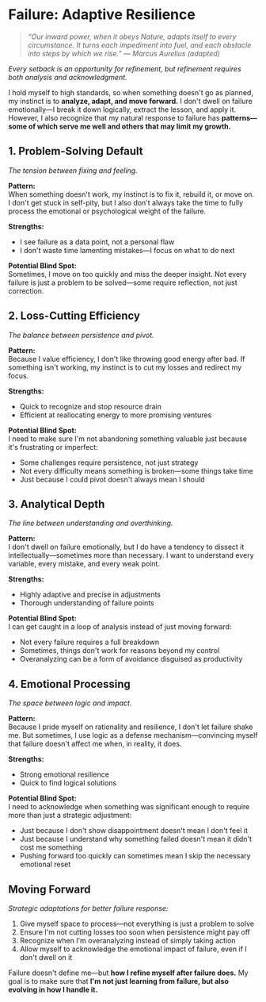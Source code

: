 # Failure: Adaptive Resilience

> *“Our inward power, when it obeys Nature, adapts itself to every circumstance. It turns each impediment into fuel, and each obstacle into steps by which we rise.” — Marcus Aurelius (adapted)*

*Every setback is an opportunity for refinement, but refinement requires both analysis and acknowledgment.*

I hold myself to high standards, so when something doesn't go as planned, my instinct is to **analyze, adapt, and move forward.** I don't dwell on failure emotionally—I break it down logically, extract the lesson, and apply it. However, I also recognize that my natural response to failure has **patterns—some of which serve me well and others that may limit my growth.**

## 1. Problem-Solving Default

*The tension between fixing and feeling.*

**Pattern:**  
When something doesn't work, my instinct is to fix it, rebuild it, or move on. I don't get stuck in self-pity, but I also don't always take the time to fully process the emotional or psychological weight of the failure.

**Strengths:**
- I see failure as a data point, not a personal flaw
- I don't waste time lamenting mistakes—I focus on what to do next

**Potential Blind Spot:**  
Sometimes, I move on too quickly and miss the deeper insight. Not every failure is just a problem to be solved—some require reflection, not just correction.

## 2. Loss-Cutting Efficiency

*The balance between persistence and pivot.*

**Pattern:**  
Because I value efficiency, I don't like throwing good energy after bad. If something isn't working, my instinct is to cut my losses and redirect my focus.

**Strengths:**
- Quick to recognize and stop resource drain
- Efficient at reallocating energy to more promising ventures

**Potential Blind Spot:**  
I need to make sure I'm not abandoning something valuable just because it's frustrating or imperfect:
- Some challenges require persistence, not just strategy
- Not every difficulty means something is broken—some things take time
- Just because I could pivot doesn't always mean I should

## 3. Analytical Depth

*The line between understanding and overthinking.*

**Pattern:**  
I don't dwell on failure emotionally, but I do have a tendency to dissect it intellectually—sometimes more than necessary. I want to understand every variable, every mistake, and every weak point.

**Strengths:**
- Highly adaptive and precise in adjustments
- Thorough understanding of failure points

**Potential Blind Spot:**  
I can get caught in a loop of analysis instead of just moving forward:
- Not every failure requires a full breakdown
- Sometimes, things don't work for reasons beyond my control
- Overanalyzing can be a form of avoidance disguised as productivity

## 4. Emotional Processing

*The space between logic and impact.*

**Pattern:**  
Because I pride myself on rationality and resilience, I don't let failure shake me. But sometimes, I use logic as a defense mechanism—convincing myself that failure doesn't affect me when, in reality, it does.

**Strengths:**
- Strong emotional resilience
- Quick to find logical solutions

**Potential Blind Spot:**  
I need to acknowledge when something was significant enough to require more than just a strategic adjustment:
- Just because I don't show disappointment doesn't mean I don't feel it
- Just because I understand why something failed doesn't mean it didn't cost me something
- Pushing forward too quickly can sometimes mean I skip the necessary emotional reset

## Moving Forward

*Strategic adaptations for better failure response:*

1. Give myself space to process—not everything is just a problem to solve
2. Ensure I'm not cutting losses too soon when persistence might pay off
3. Recognize when I'm overanalyzing instead of simply taking action
4. Allow myself to acknowledge the emotional impact of failure, even if I don't dwell on it

Failure doesn't define me—but **how I refine myself after failure does.** My goal is to make sure that **I'm not just learning from failure, but also evolving in how I handle it.**